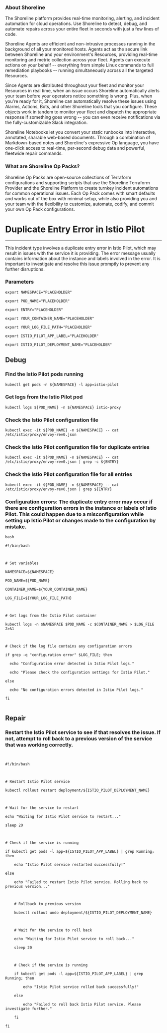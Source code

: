 
### About Shoreline
The Shoreline platform provides real-time monitoring, alerting, and incident automation for cloud operations. Use Shoreline to detect, debug, and automate repairs across your entire fleet in seconds with just a few lines of code.

Shoreline Agents are efficient and non-intrusive processes running in the background of all your monitored hosts. Agents act as the secure link between Shoreline and your environment's Resources, providing real-time monitoring and metric collection across your fleet. Agents can execute actions on your behalf -- everything from simple Linux commands to full remediation playbooks -- running simultaneously across all the targeted Resources.

Since Agents are distributed throughout your fleet and monitor your Resources in real time, when an issue occurs Shoreline automatically alerts your team before your operators notice something is wrong. Plus, when you're ready for it, Shoreline can automatically resolve these issues using Alarms, Actions, Bots, and other Shoreline tools that you configure. These objects work in tandem to monitor your fleet and dispatch the appropriate response if something goes wrong -- you can even receive notifications via the fully-customizable Slack integration.

Shoreline Notebooks let you convert your static runbooks into interactive, annotated, sharable web-based documents. Through a combination of Markdown-based notes and Shoreline's expressive Op language, you have one-click access to real-time, per-second debug data and powerful, fleetwide repair commands.

### What are Shoreline Op Packs?
Shoreline Op Packs are open-source collections of Terraform configurations and supporting scripts that use the Shoreline Terraform Provider and the Shoreline Platform to create turnkey incident automations for common operational issues. Each Op Pack comes with smart defaults and works out of the box with minimal setup, while also providing you and your team with the flexibility to customize, automate, codify, and commit your own Op Pack configurations.

# Duplicate Entry Error in Istio Pilot
---

This incident type involves a duplicate entry error in Istio Pilot, which may result in issues with the service it is providing. The error message usually contains information about the instance and labels involved in the error. It is important to investigate and resolve this issue promptly to prevent any further disruptions.

### Parameters
```shell
export NAMESPACE="PLACEHOLDER"

export POD_NAME="PLACEHOLDER"

export ENTRY="PLACEHOLDER"

export YOUR_CONTAINER_NAME="PLACEHOLDER"

export YOUR_LOG_FILE_PATH="PLACEHOLDER"

export ISTIO_PILOT_APP_LABEL="PLACEHOLDER"

export ISTIO_PILOT_DEPLOYMENT_NAME="PLACEHOLDER"
```

## Debug

### Find the Istio Pilot pods running
```shell
kubectl get pods -n ${NAMESPACE} -l app=istio-pilot
```

### Get logs from the Istio Pilot pod
```shell
kubectl logs ${POD_NAME} -n ${NAMESPACE} istio-proxy
```

### Check the Istio Pilot configuration file
```shell
kubectl exec -it ${POD_NAME} -n ${NAMESPACE} -- cat /etc/istio/proxy/envoy-rev0.json
```

### Check the Istio Pilot configuration file for duplicate entries
```shell
kubectl exec -it ${POD_NAME} -n ${NAMESPACE} -- cat /etc/istio/proxy/envoy-rev0.json | grep -c ${ENTRY}
```

### Check the Istio Pilot configuration file for all entries
```shell
kubectl exec -it ${POD_NAME} -n ${NAMESPACE} -- cat /etc/istio/proxy/envoy-rev0.json | grep ${ENTRY}
```

### Configuration errors: The duplicate entry error may occur if there are configuration errors in the instance or labels of Istio Pilot. This could happen due to a misconfiguration while setting up Istio Pilot or changes made to the configuration by mistake.
```shell
bash

#!/bin/bash



# Set variables

NAMESPACE=${NAMESPACE}

POD_NAME=${POD_NAME}

CONTAINER_NAME=${YOUR_CONTAINER_NAME}

LOG_FILE=${YOUR_LOG_FILE_PATH}



# Get logs from the Istio Pilot container

kubectl logs -n $NAMESPACE $POD_NAME -c $CONTAINER_NAME > $LOG_FILE 2>&1



# Check if the log file contains any configuration errors

if grep -q "configuration error" $LOG_FILE; then

  echo "Configuration error detected in Istio Pilot logs."

  echo "Please check the configuration settings for Istio Pilot."

else

  echo "No configuration errors detected in Istio Pilot logs."

fi


```

## Repair

### Restart the Istio Pilot service to see if that resolves the issue. If not, attempt to roll back to a previous version of the service that was working correctly.
```shell


#!/bin/bash



# Restart Istio Pilot service

kubectl rollout restart deployment/${ISTIO_PILOT_DEPLOYMENT_NAME}



# Wait for the service to restart

echo "Waiting for Istio Pilot service to restart..."

sleep 20



# Check if the service is running

if kubectl get pods -l app=${ISTIO_PILOT_APP_LABEL} | grep Running; then

    echo "Istio Pilot service restarted successfully!"

else

    echo "Failed to restart Istio Pilot service. Rolling back to previous version..."



    # Rollback to previous version

    kubectl rollout undo deployment/${ISTIO_PILOT_DEPLOYMENT_NAME}



    # Wait for the service to roll back

    echo "Waiting for Istio Pilot service to roll back..."

    sleep 20



    # Check if the service is running

    if kubectl get pods -l app=${ISTIO_PILOT_APP_LABEL} | grep Running; then

        echo "Istio Pilot service rolled back successfully!"

    else

        echo "Failed to roll back Istio Pilot service. Please investigate further."

    fi

fi


```
